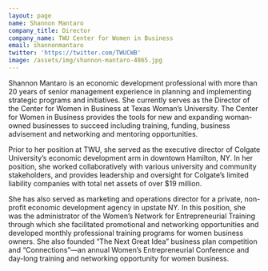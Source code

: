 ```yaml
---
layout: page
name: Shannon Mantaro
company_title: Director
company_name: TWU Center for Women in Business
email: shannonmantaro
twitter: 'https://twitter.com/TWUCWB'
image: /assets/img/shannon-mantaro-4865.jpg
---
```

Shannon Mantaro is an economic development professional with more than 20 years of senior management experience in planning and implementing strategic programs and initiatives. She currently serves as the Director of the Center for Women in Business at Texas Woman’s University. The Center for Women in Business provides the tools for new and expanding woman-owned businesses to succeed including training, funding, business advisement and networking and mentoring opportunities.

Prior to her position at TWU, she served as the executive director of Colgate University’s economic development arm in downtown Hamilton, NY. In her position, she worked collaboratively with various university and community stakeholders, and provides leadership and oversight for Colgate’s limited liability companies with total net assets of over $19 million. 

She has also served as marketing and operations director for a private, non-profit economic development agency in upstate NY. In this position, she was the administrator of the Women’s Network for Entrepreneurial Training through which she facilitated promotional and networking opportunities and developed monthly professional training programs for women business owners. She also founded “The Next Great Idea” business plan competition and “Connections”—an annual Women’s Entrepreneurial Conference and day-long training and networking opportunity for women business.
